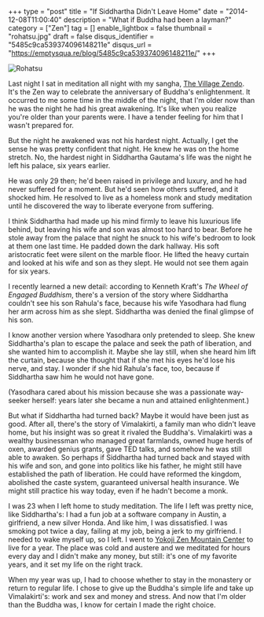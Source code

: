 +++
type = "post"
title = "If Siddhartha Didn't Leave Home"
date = "2014-12-08T11:00:40"
description = "What if Buddha had been a layman?"
category = ["Zen"]
tag = []
enable_lightbox = false
thumbnail = "rohatsu.jpg"
draft = false
disqus_identifier = "5485c9ca539374096148211e"
disqus_url = "https://emptysqua.re/blog/5485c9ca539374096148211e/"
+++

<p><img style="display:block; margin-left:auto; margin-right:auto;" src="rohatsu.jpg" alt="Rohatsu" title="Rohatsu" /></p>
<p>Last night I sat in meditation all night with my sangha, <a href="http://villagezendo.org/">The Village Zendo</a>. It's the Zen way to celebrate the anniversary of Buddha's enlightenment. It occurred to me some time in the middle of the night, that I'm older now than he was the night he had his great awakening. It's like when you realize you're older than your parents were. I have a tender feeling for him that I wasn't prepared for.</p>
<p>But the night he awakened was not his hardest night. Actually, I get the sense he was pretty confident that night. He knew he was on the home stretch. No, the hardest night in Siddhartha Gautama's life was the night he left his palace, six years earlier.</p>
<p>He was only 29 then; he'd been raised in privilege and luxury, and he had never suffered for a moment. But he'd seen how others suffered, and it shocked him. He resolved to live as a homeless monk and study meditation until he discovered the way to liberate everyone from suffering.</p>
<p>I think Siddhartha had made up his mind firmly to leave his luxurious life behind, but leaving his wife and son was almost too hard to bear. Before he stole away from the palace that night he snuck to his wife's bedroom to look at them one last time. He padded down the dark hallway. His soft aristocratic feet were silent on the marble floor. He lifted the heavy curtain and looked at his wife and son as they slept. He would not see them again for six years.</p>
<p>I recently learned a new detail: according to Kenneth Kraft's <em>The Wheel of Engaged Buddhism</em>, there's a version of the story where Siddhartha couldn't see his son Rahula's face, because his wife Yasodhara had flung her arm across him as she slept. Siddhartha was denied the final glimpse of his son.</p>
<p>I know another version where Yasodhara only pretended to sleep. She knew Siddhartha's plan to escape the palace and seek the path of liberation, and she wanted him to accomplish it. Maybe she lay still, when she heard him lift the curtain, because she thought that if she met his eyes he'd lose his nerve, and stay. I wonder if she hid Rahula's face, too, because if Siddhartha saw him he would not have gone.</p>
<p>(Yasodhara cared about his mission because she was a passionate way-seeker herself: years later she became a nun and attained enlightenment.)</p>
<p>But what if Siddhartha had turned back? Maybe it would have been just as good. After all, there's the story of Vimalakirti, a family man who didn't leave home, but his insight was so great it rivaled the Buddha's. Vimalakirti was a wealthy businessman who managed great farmlands, owned huge herds of oxen, awarded genius grants, gave TED talks, and somehow he was still able to awaken. So perhaps if Siddhartha had turned back and stayed with his wife and son, and gone into politics like his father, he might still have established the path of liberation. He could have reformed the kingdom, abolished the caste system, guaranteed universal health insurance. We might still practice his way today, even if he hadn't become a monk.</p>
<p>I was 23 when I left home to study meditation. The life I left was pretty nice, like Siddhartha's: I had a fun job at a software company in Austin, a girlfriend, a new silver Honda. And like him, I was dissatisfied. I was smoking pot twice a day, failing at my job, being a jerk to my girlfriend. I needed to wake myself up, so I left. I went to <a href="http://zmc.org/">Yokoji Zen Mountain Center</a> to live for a year. The place was cold and austere and we meditated for hours every day and I didn't make any money, but still: it's one of my favorite years, and it set my life on the right track.</p>
<p>When my year was up, I had to choose whether to stay in the monastery or return to regular life. I chose to give up the Buddha's simple life and take up Vimalakirti's: work and sex and money and stress. And now that I'm older than the Buddha was, I know for certain I made the right choice.</p>
